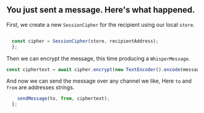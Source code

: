## You just sent a message. Here's what happened.

First, we create a new `SessionCipher` for the recipient using our local `store`.

```ts

  const cipher = SessionCipher(store, recipientAddress);
  };
```

Then we can encrypt the message, this time producing a `WhisperMessage`.

```ts
const ciphertext = await cipher.encrypt(new TextEncoder().encode(message).buffer)
```

And now we can send the message over any channel we like, Here `to` and `from` are
addresses strings.

```ts
    sendMessage(to, from, ciphertext);
  };
```
